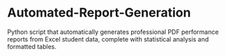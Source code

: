 # Automated-Report-Generation
Python script that automatically generates professional PDF performance reports from Excel student data, complete with statistical analysis and formatted tables.
